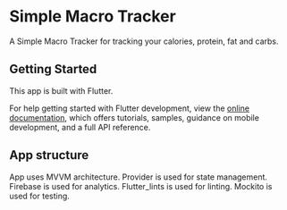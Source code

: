 # Simple Macro Tracker

A Simple Macro Tracker for tracking your calories, protein, fat and carbs.

## Getting Started

This app is built with Flutter.

For help getting started with Flutter development, view the
[online documentation](https://docs.flutter.dev/), which offers tutorials,
samples, guidance on mobile development, and a full API reference.

## App structure

App uses MVVM architecture. Provider is used for state management. Firebase is used for analytics. Flutter_lints is used for linting. Mockito is used for testing.